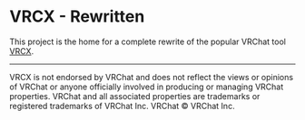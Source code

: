 # VRCX - Rewritten
This project is the home for a complete rewrite of the popular VRChat tool [VRCX](https://github.com/vrcx-team/VRCX).


---

VRCX is not endorsed by VRChat and does not reflect the views or opinions of VRChat or anyone officially involved in producing or managing VRChat properties. VRChat and all associated properties are trademarks or registered trademarks of VRChat Inc. VRChat © VRChat Inc.
